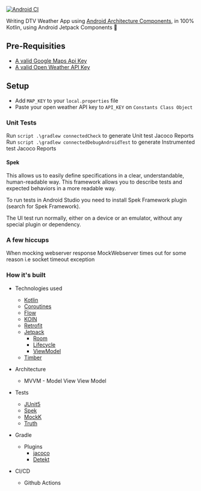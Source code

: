 [![Android CI](https://github.com/sammymutahigicheru/DVT-Weather-App/actions/workflows/main.yml/badge.svg)](https://github.com/sammymutahigicheru/DVT-Weather-App/actions/workflows/main.yml)


Writing DTV Weather App using [Android Architecture Components](https://developer.android.com/topic/libraries/architecture/), in 100% Kotlin, using Android Jetpack Components :rocket:

## Pre-Requisities

- [A valid Google Maps Api Key](https://developers.google.com/maps/documentation/android-sdk/get-api-key)
- [A valid Open Weather API Key](https://openweathermap.org/appid)

## Setup
- Add `MAP_KEY` to your `local.properties` file
- Paste your open weather API key to ``API_KEY`` on `Constants Class Object`

### Unit Tests
Run ```script .\gradlew connectedCheck``` to generate Unit test Jacoco Reports
Run ```script .\gradlew connectedDebugAndroidTest``` to generate Instrumented  test Jacoco Reports

#### Spek

This allows us to easily define specifications in a clear, understandable, human-readable way. This framework allows you to describe tests and expected behaviors in a more readable way.

To run tests in Android Studio you need to install Spek Framework plugin (search for Spek Framework).

The UI test run normally, either on a device or an emulator, without any special plugin or dependency.


### A few hiccups

When mocking webserver response MockWebserver times out for some reason i.e socket timeout exception


### How it's built

* Technologies used
    * [Kotlin](https://kotlinlang.org/)
    * [Coroutines](https://kotlinlang.org/docs/reference/coroutines-overview.html)
    * [Flow](https://kotlinlang.org/docs/reference/coroutines/flow.html)
    * [KOIN](https://insert-koin.io/)
    * [Retrofit](https://square.github.io/retrofit/)
    * [Jetpack](https://developer.android.com/jetpack)
        * [Room](https://developer.android.com/topic/libraries/architecture/room)
        * [Lifecycle](https://developer.android.com/topic/libraries/architecture/lifecycle)
        * [ViewModel](https://developer.android.com/topic/libraries/architecture/viewmodel)
    * [Timber](https://github.com/JakeWharton/timber)

* Architecture
    * MVVM - Model View View Model

* Tests
    * [JUnit5](https://junit.org/junit5/)
    * [Spek](https://www.spekframework.org/)
    * [MockK](https://github.com/mockk/mockk)
    * [Truth](https://github.com/google/truth)

* Gradle
    * Plugins
        * [jacoco](https://github.com/jacoco/jacoco)
        * [Detekt](https://github.com/detekt/detekt)

* CI/CD
    * Github Actions